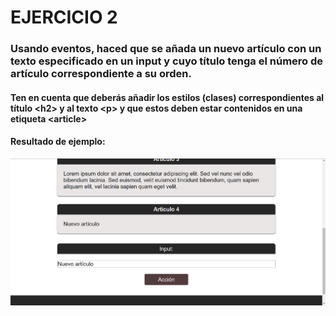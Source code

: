 # EJERCICIO 2

### Usando eventos, haced que se añada un nuevo artículo con un texto especificado en un input y cuyo título tenga el número de artículo correspondiente a su orden.

#### Ten en cuenta que deberás añadir los estilos (clases) correspondientes al título &lt;h2&gt; y al texto &lt;p&gt; y que estos deben estar contenidos en una etiqueta &lt;article&gt;

#### Resultado de ejemplo:

![Resultado](./Resultados/resultado_ej2.png)